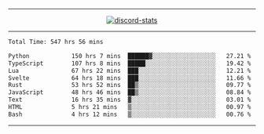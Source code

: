 <a href="https://www.github.com/ripavoid" target="_blank" rel="noreferrer">

-------

<div align='center'>
    <a href='https://discordapp.com/users/825178146797518881'>
        <img align='center' alt='discord-stats' src='https://api.discord-status.me/825178146797518881?nitro&boost=4&gradient=%231e0b1a%2C%23000000%2C%23000000%2C%23160316'></img>
    </a>
</div>

-------

<!--START_SECTION:waka-->

```txt
Total Time: 547 hrs 56 mins

Python            150 hrs 7 mins  ██████▓░░░░░░░░░░░░░░░░░░   27.21 %
TypeScript        107 hrs 8 mins  █████░░░░░░░░░░░░░░░░░░░░   19.42 %
Lua               67 hrs 22 mins  ███░░░░░░░░░░░░░░░░░░░░░░   12.21 %
Svelte            64 hrs 18 mins  ███░░░░░░░░░░░░░░░░░░░░░░   11.66 %
Rust              53 hrs 52 mins  ██▒░░░░░░░░░░░░░░░░░░░░░░   09.77 %
JavaScript        48 hrs 46 mins  ██▒░░░░░░░░░░░░░░░░░░░░░░   08.84 %
Text              16 hrs 35 mins  ▓░░░░░░░░░░░░░░░░░░░░░░░░   03.01 %
HTML              5 hrs 21 mins   ▒░░░░░░░░░░░░░░░░░░░░░░░░   00.97 %
Bash              4 hrs 12 mins   ▒░░░░░░░░░░░░░░░░░░░░░░░░   00.76 %
```

<!--END_SECTION:waka-->

-------
